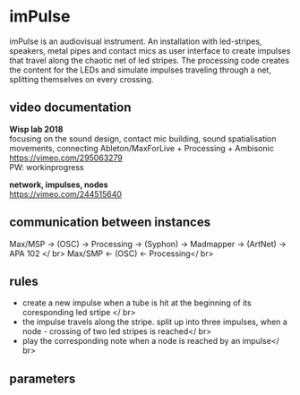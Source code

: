 # imPulse
imPulse is an audiovisual instrument. An installation with led-stripes, speakers, metal pipes and contact mics as user interface to create impulses that travel along the chaotic net of led stripes. The processing code creates the content for the LEDs and simulate impulses traveling through a net, splitting themselves on every crossing.

## video documentation
<b>Wisp lab 2018</b></br >
focusing on the sound design, contact mic building, sound spatialisation movements, connecting Ableton/MaxForLive + Processing + Ambisonic</br >
https://vimeo.com/295063279</br >
PW: workinprogress

<b>network, impulses, nodes</b></br >
https://vimeo.com/244515640

## communication between instances

Max/MSP -> (OSC) -> Processing -> (Syphon) -> Madmapper -> (ArtNet) -> APA 102 </ br>
Max/SMP <- (OSC) <- Processing</ br>

## rules
* create a new impulse when a tube is hit at the beginning of its coresponding led srtipe </ br>
* the impulse travels along the stripe. split up into three impulses, when a node - crossing of two led stripes is reached</ br>
* play the corresponding note when a node is reached by an impulse</ br>

## parameters
